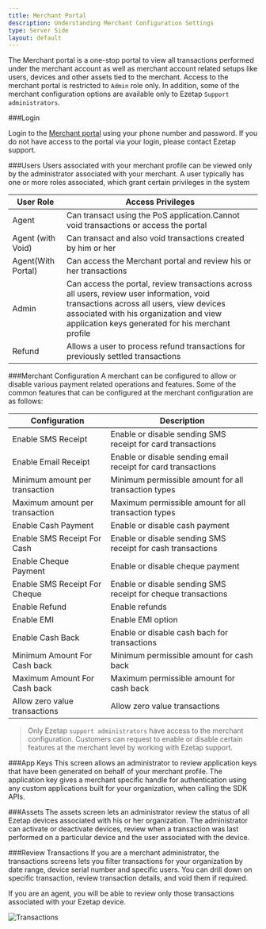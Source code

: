 ```yaml
---
title: Merchant Portal
description: Understanding Merchant Configuration Settings
type: Server Side
layout: default
---
```


The Merchant portal is a one-stop portal to view all transactions performed under the merchant account as well as merchant account related setups like users, devices and other assets tied to the merchant. Access to the merchant portal is restricted to `Admin` role only. In addition, some of the merchant configuration options are available only to Ezetap `Support administrators`.

###Login

Login to the [Merchant portal](http://d.eze.cc/portal/login/) using your phone number and password. If you do not have access to the portal via your login, please contact Ezetap support.

###Users
Users associated with your merchant profile can be viewed only by the administrator associated with your merchant. A user typically has one or more roles associated, which grant certain privileges in the system

| User Role          | Access Privileges |
| ------------------ | ----- |
| Agent              | Can transact using the PoS application.Cannot void transactions or access the portal |
| Agent (with Void)  | Can transact and also void transactions created by him or her |
| Agent(With Portal) | Can access the Merchant portal and review his or her transactions |
| Admin              | Can access the portal, review transactions across all users, review user information, void transactions across all users, view devices associated with his organization and view application keys generated for his merchant profile |
| Refund             | Allows a user to process refund transactions for previously settled transactions|

###Merchant Configuration
A merchant can be configured to allow or disable various payment related operations and features. Some of the common features that can be configured at the merchant configuration are as follows:

| Configuration    | Description|
| ---------------- | -----------|
| Enable SMS Receipt            | Enable or disable sending SMS receipt for card transactions |
| Enable Email Receipt          | Enable or disable sending email receipt for card transactions |
| Minimum amount per transaction| Minimum permissible amount for all transaction types |
| Maximum amount per transaction| Maximum permissible amount for all transaction types |
| Enable Cash Payment           | Enable or disable cash payment |
| Enable SMS Receipt For Cash   | Enable or disable sending SMS receipt for cash transactions |
| Enable Cheque Payment         | Enable or disable cheque payment |
| Enable SMS Receipt For Cheque | Enable or disable sending SMS receipt for cheque transactions |
| Enable Refund                 | Enable refunds |
| Enable EMI               | Enable EMI option |
| Enable Cash Back              | Enable or disable cash bach for transactions |
| Minimum Amount For Cash back  | Minimum permissible amount for cash back |
| Maximum Amount For Cash back  | Maximum permissible amount for cash back | 
| Allow zero value transactions | Allow zero value transactions |

> Only Ezetap `support administrators` have access to the merchant configuration. Customers can request to enable or disable certain features at the merchant level by working with Ezetap support. 


###App Keys
This screen allows an administrator to review application keys that have been generated on behalf of your merchant profile. The application key gives a merchant specific handle for authentication using any custom applications built for your organization, when calling the SDK APIs.

###Assets
The assets screen lets an administrator review the status of all Ezetap devices associated with his or her organization. The administrator can activate or deactivate devices, review when a transaction was last performed on a particular device and the user associated with the device.

###Review Transactions
If you are a merchant administrator, the transactions screens lets you filter transactions for your organization by date range, device serial number and specific users. You can drill down on specific transaction, review transaction details, and void them if required.

If you are an agent, you will be able to review only those transactions associated with your Ezetap device.

<img src="{{site.baseurl}}/images/transactions.png" alt="Transactions" style="max-width: 100%;"/>
